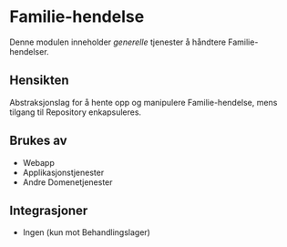 # Familie-hendelse

Denne modulen inneholder *generelle* tjenester å håndtere Familie-hendelser. 


## Hensikten
Abstraksjonslag for å hente opp og manipulere Familie-hendelse, mens tilgang til Repository enkapsuleres.

## Brukes av

* Webapp
* Applikasjonstjenester
* Andre Domenetjenester

## Integrasjoner

* Ingen (kun mot Behandlingslager)
